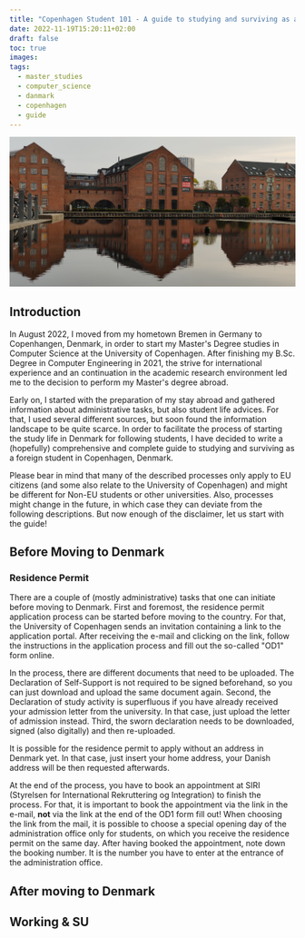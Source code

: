 ```yaml
---
title: "Copenhagen Student 101 - A guide to studying and surviving as a foreign student in Copenhagen, Denmark"
date: 2022-11-19T15:20:11+02:00
draft: false
toc: true
images:
tags:
  - master_studies
  - computer_science
  - danmark
  - copenhagen
  - guide
---
```


![A guide to survive in Copenhagen!](/static/copenhagen_guide.jpg)


## Introduction

In August 2022, I moved from my hometown Bremen in Germany to Copenhangen, 
Denmark, in order to start my Master's Degree studies in Computer Science at
the University of Copenhagen. After finishing my B.Sc. Degree in Computer 
Engineering in 2021, the strive for international experience and an continuation 
in the academic research environment led me to the decision to perform my 
Master's degree abroad.

Early on, I started with the preparation of my stay abroad and gathered 
information about administrative tasks, but also student life advices. For 
that, I used several different sources, but soon found the information 
landscape to be quite scarce. In order to facilitate the process of starting 
the study life in Denmark for following students, I have decided to write a
(hopefully) comprehensive and complete guide to studying and surviving as a
foreign student in Copenhagen, Denmark.

Please bear in mind that many of the described processes only apply to EU 
citizens (and some also relate to the University of Copenhagen) and might be 
different for Non-EU students or other universities. Also, processes might
change in the future, in which case they can deviate from the following 
descriptions. But now enough of the disclaimer, let us start with the guide!

## Before Moving to Denmark

### Residence Permit

There are a couple of (mostly administrative) tasks that one can initiate before
moving to Denmark. First and foremost, the residence permit application process
can be started before moving to the country. For that, the University of 
Copenhagen sends an invitation containing a link to the application portal.
After receiving the e-mail and clicking on the link, follow the instructions in 
the application process and fill out the so-called "OD1" form online.

In the process, there are different documents that need to be uploaded. The
Declaration of Self-Support is not required to be signed beforehand, so you can
just download and upload the same document again. Second, the Declaration of
study activity is superfluous if you have already received your admission
letter from the university. In that case, just upload the letter of admission 
instead. Third, the sworn declaration needs to be downloaded, signed (also
digitally) and then re-uploaded.

It is possible for the residence permit to apply without an address in Denmark 
yet. In that case, just insert your home address, your Danish address 
will be then requested afterwards.

At the end of the process, you have to book an appointment at SIRI (Styrelsen 
for International Rekruttering og Integration) to finish the process. For that,
it is important to book the appointment via the link in the e-mail, **not** 
via the link at the end of the OD1 form fill out! When choosing the link from 
the mail, it is possible to choose a special opening day of the administration
office only for students, on which you receive the residence permit on the same
day. After having booked the appointment, note down the booking number. It is 
the number you have to enter at the entrance of the administration office.

## After moving to Denmark

## Working & SU